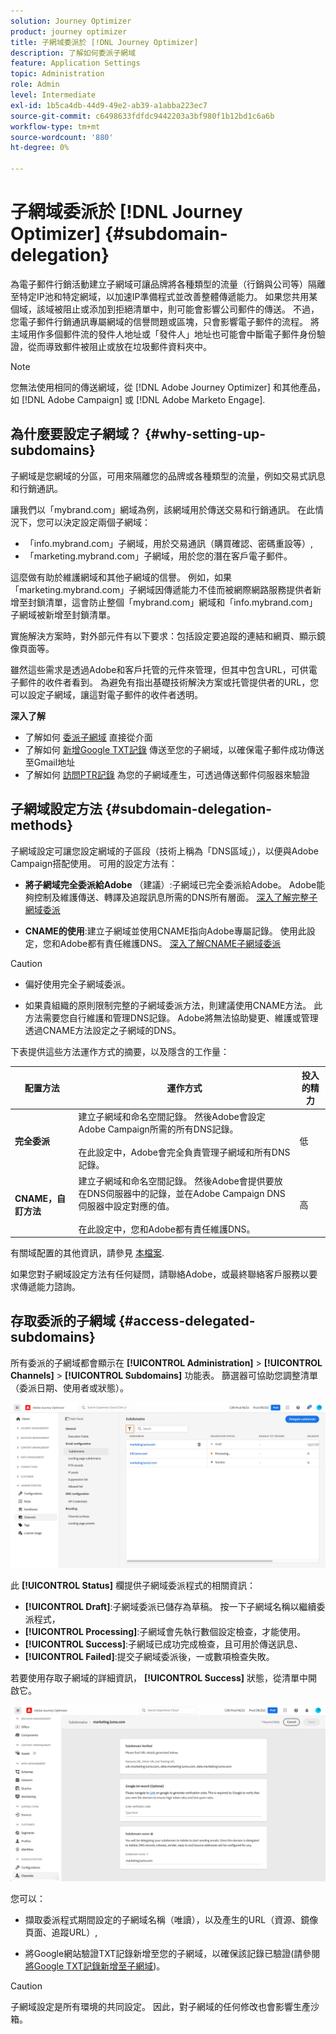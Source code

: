 ```yaml
---
solution: Journey Optimizer
product: journey optimizer
title: 子網域委派於 [!DNL Journey Optimizer]
description: 了解如何委派子網域
feature: Application Settings
topic: Administration
role: Admin
level: Intermediate
exl-id: 1b5ca4db-44d9-49e2-ab39-a1abba223ec7
source-git-commit: c6498633fdfdc9442203a3bf980f1b12bd1c6a6b
workflow-type: tm+mt
source-wordcount: '880'
ht-degree: 0%

---
```


# 子網域委派於 [!DNL Journey Optimizer] {#subdomain-delegation}

為電子郵件行銷活動建立子網域可讓品牌將各種類型的流量（行銷與公司等）隔離至特定IP池和特定網域，以加速IP準備程式並改善整體傳遞能力。 如果您共用某個域，該域被阻止或添加到拒絕清單中，則可能會影響公司郵件的傳送。 不過，您電子郵件行銷通訊專屬網域的信譽問題或區塊，只會影響電子郵件的流程。 將主域用作多個郵件流的發件人地址或「發件人」地址也可能會中斷電子郵件身份驗證，從而導致郵件被阻止或放在垃圾郵件資料夾中。

>[!NOTE]
>
>您無法使用相同的傳送網域，從 [!DNL Adobe Journey Optimizer] 和其他產品，如 [!DNL Adobe Campaign] 或 [!DNL Adobe Marketo Engage].

## 為什麼要設定子網域？ {#why-setting-up-subdomains}

子網域是您網域的分區，可用來隔離您的品牌或各種類型的流量，例如交易式訊息和行銷通訊。

讓我們以「mybrand.com」網域為例，該網域用於傳送交易和行銷通訊。 在此情況下，您可以決定設定兩個子網域：

* 「info.mybrand.com」子網域，用於交易通訊（購買確認、密碼重設等）,
* 「marketing.mybrand.com」子網域，用於您的潛在客戶電子郵件。

這麼做有助於維護網域和其他子網域的信譽。 例如，如果「marketing.mybrand.com」子網域因傳遞能力不佳而被網際網路服務提供者新增至封鎖清單，這會防止整個「mybrand.com」網域和「info.mybrand.com」子網域被新增至封鎖清單。

實施解決方案時，對外部元件有以下要求：包括設定要追蹤的連結和網頁、顯示鏡像頁面等。

雖然這些需求是透過Adobe和客戶托管的元件來管理，但其中包含URL，可供電子郵件的收件者看到。 為避免有指出基礎技術解決方案或托管提供者的URL，您可以設定子網域，讓這對電子郵件的收件者透明。

**深入了解**

* 了解如何 [委派子網域](delegate-subdomain.md) 直接從介面
* 了解如何 [新增Google TXT記錄](google-txt.md) 傳送至您的子網域，以確保電子郵件成功傳送至Gmail地址
* 了解如何 [訪問PTR記錄](ptr-records.md) 為您的子網域產生，可透過傳送郵件伺服器來驗證

## 子網域設定方法 {#subdomain-delegation-methods}

子網域設定可讓您設定網域的子區段（技術上稱為「DNS區域」），以便與Adobe Campaign搭配使用。 可用的設定方法有：

* **將子網域完全委派給Adobe** （建議）:子網域已完全委派給Adobe。 Adobe能夠控制及維護傳送、轉譯及追蹤訊息所需的DNS所有層面。 [深入了解完整子網域委派](delegate-subdomain.md#full-subdomain-delegation)

* **CNAME的使用**:建立子網域並使用CNAME指向Adobe專屬記錄。 使用此設定，您和Adobe都有責任維護DNS。 [深入了解CNAME子網域委派](delegate-subdomain.md#cname-subdomain-delegation)

>[!CAUTION]
>
>* 偏好使用完全子網域委派。
>
>* 如果貴組織的原則限制完整的子網域委派方法，則建議使用CNAME方法。 此方法需要您自行維護和管理DNS記錄。 Adobe將無法協助變更、維護或管理透過CNAME方法設定之子網域的DNS。


下表提供這些方法運作方式的摘要，以及隱含的工作量：

| 配置方法 | 運作方式 | 投入的精力 |
|---|---|---|
| **完全委派** | 建立子網域和命名空間記錄。 然後Adobe會設定Adobe Campaign所需的所有DNS記錄。<br/><br/>在此設定中，Adobe會完全負責管理子網域和所有DNS記錄。 | 低 |
| **CNAME，自訂方法** | 建立子網域和命名空間記錄。 然後Adobe會提供要放在DNS伺服器中的記錄，並在Adobe Campaign DNS伺服器中設定對應的值。<br/><br/>在此設定中，您和Adobe都有責任維護DNS。 | 高 |

有關域配置的其他資訊，請參見 [本檔案](https://experienceleague.adobe.com/docs/deliverability-learn/deliverability-best-practice-guide/additional-resources/product-specific-resources/campaign/ac-domain-name-setup.html).

如果您對子網域設定方法有任何疑問，請聯絡Adobe，或最終聯絡客戶服務以要求傳遞能力諮詢。

## 存取委派的子網域 {#access-delegated-subdomains}

所有委派的子網域都會顯示在 **[!UICONTROL Administration]** > **[!UICONTROL Channels]** > **[!UICONTROL Subdomains]** 功能表。 篩選器可協助您調整清單（委派日期、使用者或狀態）。

![](assets/subdomain-list.png)

此 **[!UICONTROL Status]** 欄提供子網域委派程式的相關資訊：

* **[!UICONTROL Draft]**:子網域委派已儲存為草稿。 按一下子網域名稱以繼續委派程式，
* **[!UICONTROL Processing]**:子網域會先執行數個設定檢查，才能使用。
* **[!UICONTROL Success]**:子網域已成功完成檢查，且可用於傳送訊息、
* **[!UICONTROL Failed]**:提交子網域委派後，一或數項檢查失敗。

若要使用存取子網域的詳細資訊， **[!UICONTROL Success]** 狀態，從清單中開啟它。

![](assets/subdomain-delegated.png)

您可以：

* 擷取委派程式期間設定的子網域名稱（唯讀），以及產生的URL（資源、鏡像頁面、追蹤URL）,

* 將Google網站驗證TXT記錄新增至您的子網域，以確保該記錄已驗證(請參閱 [將Google TXT記錄新增至子網域](google-txt.md))。


>[!CAUTION]
>
>子網域設定是所有環境的共同設定。 因此，對子網域的任何修改也會影響生產沙箱。

